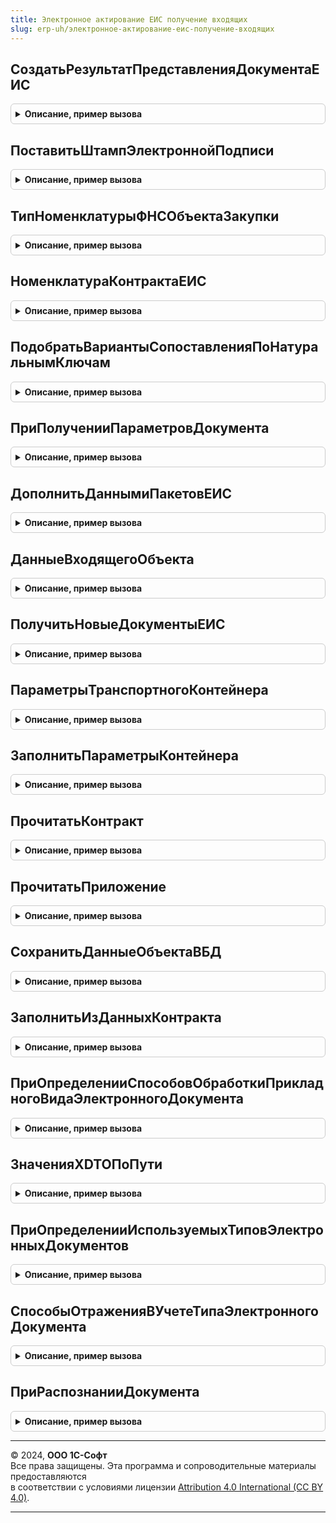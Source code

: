 ```yaml
---
title: Электронное актирование ЕИС получение входящих
slug: erp-uh/электронное-актирование-еис-получение-входящих
---
```



## СоздатьРезультатПредставленияДокументаЕИС
<details style="margin: 1em 0; padding: 0.5em; border: 1px solid #ccc; border-radius: 6px;">

<summary style="font-weight: bold; cursor: pointer;">Описание, пример вызова</summary>

```bsl

Функция СоздатьРезультатПредставленияДокументаЕИС(ДвоичныеДанныеФайла, ПараметрыПредставления) Экспорт
```

Пример вызова
```bsl
Результат = ЭлектронноеАктированиеЕИСПолучениеВходящих.СоздатьРезультатПредставленияДокументаЕИС(ДвоичныеДанныеФайла, ПараметрыПредставления) 
```
</details>

## ПоставитьШтампЭлектроннойПодписи
<details style="margin: 1em 0; padding: 0.5em; border: 1px solid #ccc; border-radius: 6px;">

<summary style="font-weight: bold; cursor: pointer;">Описание, пример вызова</summary>

```bsl

Процедура ПоставитьШтампЭлектроннойПодписи(ТабличныйДокумент, МассивПодписей, ПараметрыПечати) Экспорт
```

Пример вызова
```bsl
ЭлектронноеАктированиеЕИСПолучениеВходящих.ПоставитьШтампЭлектроннойПодписи(ТабличныйДокумент, МассивПодписей, ПараметрыПечати) 
```
</details>

## ТипНоменклатурыФНСОбъектаЗакупки
<details style="margin: 1em 0; padding: 0.5em; border: 1px solid #ccc; border-radius: 6px;">

<summary style="font-weight: bold; cursor: pointer;">Описание, пример вызова</summary>

```bsl

Функция ТипНоменклатурыФНСОбъектаЗакупки(ОбъектЗакупки) Экспорт
```

Пример вызова
```bsl
Результат = ЭлектронноеАктированиеЕИСПолучениеВходящих.ТипНоменклатурыФНСОбъектаЗакупки(ОбъектЗакупки));
```
</details>

## НоменклатураКонтрактаЕИС
<details style="margin: 1em 0; padding: 0.5em; border: 1px solid #ccc; border-radius: 6px;">

<summary style="font-weight: bold; cursor: pointer;">Описание, пример вызова</summary>

```bsl

// См. ФорматыЭДО.ИнформацияОТовареИзФайла
Процедура НоменклатураКонтрактаЕИС(Объект, ТаблицаНоменклатуры) Экспорт
```

Пример вызова
```bsl
ЭлектронноеАктированиеЕИСПолучениеВходящих.НоменклатураКонтрактаЕИС(Объект, ТаблицаНоменклатуры) 
```
</details>

## ПодобратьВариантыСопоставленияПоНатуральнымКлючам
<details style="margin: 1em 0; padding: 0.5em; border: 1px solid #ccc; border-radius: 6px;">

<summary style="font-weight: bold; cursor: pointer;">Описание, пример вызова</summary>

```bsl

// Подобрать варианты сопоставления по натуральным ключам.
//
// Параметры:
//  НаборНоменклатурыКонтрагентов - ТаблицаЗначений
//  ПроцентТочностиПоискаНаименований - Число
Процедура ПодобратьВариантыСопоставленияПоНатуральнымКлючам(НаборНоменклатурыКонтрагентов, ПроцентТочностиПоискаНаименований) Экспорт
```

Пример вызова
```bsl
ЭлектронноеАктированиеЕИСПолучениеВходящих.ПодобратьВариантыСопоставленияПоНатуральнымКлючам(НаборНоменклатурыКонтрагентов, ПроцентТочностиПоискаНаименований) 
```
</details>

## ПриПолученииПараметровДокумента
<details style="margin: 1em 0; padding: 0.5em; border: 1px solid #ccc; border-radius: 6px;">

<summary style="font-weight: bold; cursor: pointer;">Описание, пример вызова</summary>

```bsl

// При получении параметров документа.
//
// Параметры:
//  ПараметрыДокумента - Структура - см. ТранспортныеКонтейнерыЭДОСлужебный.ПараметрыДокумента.
Процедура ПриПолученииПараметровДокумента(ПараметрыДокумента) Экспорт
```

Пример вызова
```bsl
ЭлектронноеАктированиеЕИСПолучениеВходящих.ПриПолученииПараметровДокумента(ПараметрыДокумента) 
```
</details>

## ДополнитьДаннымиПакетовЕИС
<details style="margin: 1em 0; padding: 0.5em; border: 1px solid #ccc; border-radius: 6px;">

<summary style="font-weight: bold; cursor: pointer;">Описание, пример вызова</summary>

```bsl

// Дополнить данными пакетов ЕИС.
//
// Параметры:
//  МассивКонтейнеров - Массив
//  КлючиСинхронизации - Структура
//  КонтекстДиагностики - Структура
//  ВФоне - Булево
//  МассивПакетовЭД - Массив
//  КонтекстОперации - Структура
Процедура ДополнитьДаннымиПакетовЕИС(МассивКонтейнеров, Экспорт
```

Пример вызова
```bsl
ЭлектронноеАктированиеЕИСПолучениеВходящих.ДополнитьДаннымиПакетовЕИС(МассивКонтейнеров, );
```
</details>

## ДанныеВходящегоОбъекта
<details style="margin: 1em 0; padding: 0.5em; border: 1px solid #ccc; border-radius: 6px;">

<summary style="font-weight: bold; cursor: pointer;">Описание, пример вызова</summary>

```bsl

// Вызывается из ТранспортныеКонтейнерыЭДО.СформироватьДанныеОбъектов.
//
// Параметры:
//  ТранспортныйКонтейнер - ДокументСсылка.ТранспортныйКонтейнерЭДО
//  ДвоичныеДанныеФайла - ДвоичныеДанные
//  КонтекстДиагностики - Неопределено,
//                        Структура
//
// Возвращаемое значение:
//  Структура - тип описан в ТранспортныеКонтейнерыЭДО.ДанныеВходящегоОбъекта:
//   * ТипДокумента - Строка
//   * ИдентификаторСообщения - Строка
//   * ТребуетсяИзвещение - Булево
//   * ТребуетсяПодтверждение - Булево
//   * Метаданные - Неопределено
//   * ИдентификаторыСообщенийОснований - Массив из Строка
//   * ИдентификаторыДокументооборотовОснований - Массив из Строка
//   * СопроводительнаяЗаписка - Строка
//   * Карточка - Неопределено
//   * Ошибка - Неопределено,
//              Структура
//   * Доверенности - Неопределено
Функция ДанныеВходящегоОбъекта(ТранспортныйКонтейнер, Экспорт
```

Пример вызова
```bsl
Результат = ЭлектронноеАктированиеЕИСПолучениеВходящих.ДанныеВходящегоОбъекта(ТранспортныйКонтейнер, );
```
</details>

## ПолучитьНовыеДокументыЕИС
<details style="margin: 1em 0; padding: 0.5em; border: 1px solid #ccc; border-radius: 6px;">

<summary style="font-weight: bold; cursor: pointer;">Описание, пример вызова</summary>

```bsl

// Получить новые документы ЕИС.
//
// Параметры:
//  МассивКонтейнеров - Массив - Массив контейнеров
//  КлючиСинхронизации - Неопределено, Структура - Ключи синхронизации
//  КонтекстДиагностики - Неопределено, Структура - Контекст диагностики
//  КонтекстОперации - Неопределено, Структура - Контекст операции
Процедура ПолучитьНовыеДокументыЕИС( Экспорт
```

Пример вызова
```bsl
ЭлектронноеАктированиеЕИСПолучениеВходящих.ПолучитьНовыеДокументыЕИС();
```
</details>

## ПараметрыТранспортногоКонтейнера
<details style="margin: 1em 0; padding: 0.5em; border: 1px solid #ccc; border-radius: 6px;">

<summary style="font-weight: bold; cursor: pointer;">Описание, пример вызова</summary>

```bsl

// Параметры транспортного контейнера.
//
// Параметры:
//  ИдентификаторУчетнойЗаписи - Строка
//  Отправитель - Строка
//  Организация - ОпределяемыйТип.Организация
//  Контрагент - СправочникСсылка.Контрагенты
//  ИДДокументооборота - Строка
//  ИдентификаторПакета - Строка
//  ВнешнийУИД - Строка
//
// Возвращаемое значение:
//  Структура - Параметры транспортного контейнера
Функция ПараметрыТранспортногоКонтейнера(ИдентификаторУчетнойЗаписи, Отправитель, Экспорт
```

Пример вызова
```bsl
Результат = ЭлектронноеАктированиеЕИСПолучениеВходящих.ПараметрыТранспортногоКонтейнера(ИдентификаторУчетнойЗаписи, Отправитель, );
```
</details>

## ЗаполнитьПараметрыКонтейнера
<details style="margin: 1em 0; padding: 0.5em; border: 1px solid #ccc; border-radius: 6px;">

<summary style="font-weight: bold; cursor: pointer;">Описание, пример вызова</summary>

```bsl

// Заполнить параметры контейнера.
//
// Параметры:
//  ПараметрыКонтейнера - Структура
//  ЗначенияРеквизитовКонтейнера - Структура
Процедура ЗаполнитьПараметрыКонтейнера(ПараметрыКонтейнера, Экспорт
```

Пример вызова
```bsl
ЭлектронноеАктированиеЕИСПолучениеВходящих.ЗаполнитьПараметрыКонтейнера(ПараметрыКонтейнера, );
```
</details>

## ПрочитатьКонтракт
<details style="margin: 1em 0; padding: 0.5em; border: 1px solid #ccc; border-radius: 6px;">

<summary style="font-weight: bold; cursor: pointer;">Описание, пример вызова</summary>

```bsl

// Прочитать контракт.
//
// Параметры:
//  ДанныеФайлаЭД - ОбъектXDTO
//  НовыйЭД - Структура
Процедура ПрочитатьКонтракт(ДанныеФайлаЭД, НовыйЭД) Экспорт
```

Пример вызова
```bsl
ЭлектронноеАктированиеЕИСПолучениеВходящих.ПрочитатьКонтракт(ДанныеФайлаЭД, НовыйЭД) 
```
</details>

## ПрочитатьПриложение
<details style="margin: 1em 0; padding: 0.5em; border: 1px solid #ccc; border-radius: 6px;">

<summary style="font-weight: bold; cursor: pointer;">Описание, пример вызова</summary>

```bsl

// Прочитать приложение.
//
// Параметры:
//  ДанныеФайлаЭД - ОбъектXDTO
//  НовыйЭД - Структура
Процедура ПрочитатьПриложение(ДанныеФайлаЭД, НовыйЭД) Экспорт
```

Пример вызова
```bsl
ЭлектронноеАктированиеЕИСПолучениеВходящих.ПрочитатьПриложение(ДанныеФайлаЭД, НовыйЭД) 
```
</details>

## СохранитьДанныеОбъектаВБД
<details style="margin: 1em 0; padding: 0.5em; border: 1px solid #ccc; border-radius: 6px;">

<summary style="font-weight: bold; cursor: pointer;">Описание, пример вызова</summary>

```bsl

// Сохранить данные объекта ВБД.
// См. ОтражениеВУчетеЭДО.ОтразитьДанныеФормализованногоЭлектронногоДокумента
//
// Параметры:
//  СтрокаДляЗагрузки - см. ДеревоЭлектронногоДокументаБЭД.НайтиСоздатьТипОбъектаВДеревеРазбора
//  ДеревоРазбора - см. ДеревоЭлектронногоДокументаБЭД.ИнициализироватьДеревоРазбора
//  ПараметрыОбработки - Структура
//  НайденныйОбъект - СправочникСсылка,ДокументСсылка
Процедура СохранитьДанныеОбъектаВБД(СтрокаДляЗагрузки, ДеревоРазбора, ПараметрыОбработки, НайденныйОбъект) Экспорт
```

Пример вызова
```bsl
ЭлектронноеАктированиеЕИСПолучениеВходящих.СохранитьДанныеОбъектаВБД(СтрокаДляЗагрузки, ДеревоРазбора, ПараметрыОбработки, НайденныйОбъект) 
```
</details>

## ЗаполнитьИзДанныхКонтракта
<details style="margin: 1em 0; padding: 0.5em; border: 1px solid #ccc; border-radius: 6px;">

<summary style="font-weight: bold; cursor: pointer;">Описание, пример вызова</summary>

```bsl

// Заполнить из данных контракта.
//
// Параметры:
//  Контракт - Структура - данные контракта, тип описан в ЭлектронноеАктированиеЕИС.НовыеДанныеКонтракта
//  Объект - СправочникСсылка.ГосударственныеКонтрактыЕИС
//  ЭтоКонтрактДляЗаказчика - Булево
Процедура ЗаполнитьИзДанныхКонтракта(Контракт, Объект, ЭтоКонтрактДляЗаказчика = Ложь) Экспорт
```

Пример вызова
```bsl
ЭлектронноеАктированиеЕИСПолучениеВходящих.ЗаполнитьИзДанныхКонтракта(Контракт, Объект, ЭтоКонтрактДляЗаказчика);
```
</details>

## ПриОпределенииСпособовОбработкиПрикладногоВидаЭлектронногоДокумента
<details style="margin: 1em 0; padding: 0.5em; border: 1px solid #ccc; border-radius: 6px;">

<summary style="font-weight: bold; cursor: pointer;">Описание, пример вызова</summary>

```bsl

// При определении способов обработки прикладного вида электронного документа.
//
// Параметры:
//  ВидЭД - ПеречислениеСсылка.ТипыДокументовЭДО
//  СписокОпераций - Структура
Процедура ПриОпределенииСпособовОбработкиПрикладногоВидаЭлектронногоДокумента(ВидЭД, СписокОпераций) Экспорт
```

Пример вызова
```bsl
ЭлектронноеАктированиеЕИСПолучениеВходящих.ПриОпределенииСпособовОбработкиПрикладногоВидаЭлектронногоДокумента(ВидЭД, СписокОпераций) 
```
</details>

## ЗначенияXDTOПоПути
<details style="margin: 1em 0; padding: 0.5em; border: 1px solid #ccc; border-radius: 6px;">

<summary style="font-weight: bold; cursor: pointer;">Описание, пример вызова</summary>

```bsl

// Значения XDTOПо пути.
//
// Параметры:
//  ОбъектXDTO - Произвольный
//  Путь - Строка
//  РазделительПути - Строка
//
// Возвращаемое значение:
//  Массив - Значения XDTOПо пути
Функция ЗначенияXDTOПоПути(ОбъектXDTO, Путь, РазделительПути = "/") Экспорт
```

Пример вызова
```bsl
Результат = ЭлектронноеАктированиеЕИСПолучениеВходящих.ЗначенияXDTOПоПути(ОбъектXDTO, Путь, РазделительПути);
```
</details>

## ПриОпределенииИспользуемыхТиповЭлектронныхДокументов
<details style="margin: 1em 0; padding: 0.5em; border: 1px solid #ccc; border-radius: 6px;">

<summary style="font-weight: bold; cursor: pointer;">Описание, пример вызова</summary>

```bsl

// При определении используемых типов электронных документов.
// см. ИнтеграцияЭДО.ИспользуемыеТипыДокументов()
//
// Параметры:
//  АктуальныеТипы - Соответствие
Процедура ПриОпределенииИспользуемыхТиповЭлектронныхДокументов(АктуальныеТипы) Экспорт
```

Пример вызова
```bsl
ЭлектронноеАктированиеЕИСПолучениеВходящих.ПриОпределенииИспользуемыхТиповЭлектронныхДокументов(АктуальныеТипы) 
```
</details>

## СпособыОтраженияВУчетеТипаЭлектронногоДокумента
<details style="margin: 1em 0; padding: 0.5em; border: 1px solid #ccc; border-radius: 6px;">

<summary style="font-weight: bold; cursor: pointer;">Описание, пример вызова</summary>

```bsl

// См. ОтражениеВУчетеЭДО.СписокОперацийТипаДокумента
Процедура СпособыОтраженияВУчетеТипаЭлектронногоДокумента(ТипДокумента, СпособыОтраженияВУчете) Экспорт
```

Пример вызова
```bsl
ЭлектронноеАктированиеЕИСПолучениеВходящих.СпособыОтраженияВУчетеТипаЭлектронногоДокумента(ТипДокумента, СпособыОтраженияВУчете) 
```
</details>

## ПриРаспознанииДокумента
<details style="margin: 1em 0; padding: 0.5em; border: 1px solid #ccc; border-radius: 6px;">

<summary style="font-weight: bold; cursor: pointer;">Описание, пример вызова</summary>

```bsl

// При распознании документа.
// см. Документы.ЭлектронныйДокументВходящийЭДО.Формы.ФормаПросмотра
//
// Параметры:
//  ВидСообщения - Структура
//  ЭлементСхемы - Структура
Процедура ПриРаспознанииДокумента(ВидСообщения, ЭлементСхемы) Экспорт
```

Пример вызова
```bsl
ЭлектронноеАктированиеЕИСПолучениеВходящих.ПриРаспознанииДокумента(ВидСообщения, ЭлементСхемы) 
```
</details>

---

© 2024, **ООО 1С-Софт**  
Все права защищены. Эта программа и сопроводительные материалы предоставляются  
в соответствии с условиями лицензии [Attribution 4.0 International (CC BY 4.0)](https://creativecommons.org/licenses/by/4.0/legalcode).

---
